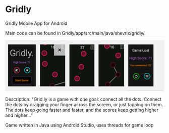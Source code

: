 # Gridly

Gridly Mobile App for Android

Main code can be found in Gridly/app/src/main/java/shevrlx/gridly/.

![Sample screenshots](gridly-demo.png)

Description: "Grid.ly is a game with one goal: connect all the dots. Connect the dots by dragging your finger across the screen, or just tapping on them. The dots keep going faster and faster, and the scores keep getting higher and higher..."

Game written in Java using Android Studio, uses threads for game loop
